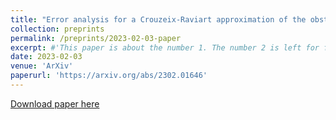 ```yaml
---
title: "Error analysis for a Crouzeix-Raviart approximation of the obstacle problem"
collection: preprints
permalink: /preprints/2023-02-03-paper
excerpt: #'This paper is about the number 1. The number 2 is left for future work.'
date: 2023-02-03
venue: 'ArXiv'
paperurl: 'https://arxiv.org/abs/2302.01646'
---
```


[Download paper here](https://arxiv.org/pdf/2302.01646) 

